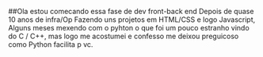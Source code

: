 
##Ola estou comecando essa fase de dev front-back end Depois de quase 10 anos de infra/Op
Fazendo uns projetos em HTML/CSS e logo Javascript, Alguns meses mexendo com o pyhton o que foi um pouco estranho vindo do C / C++, mas logo me acostumei e confesso me deixou preguicoso como Python facilita p vc.









